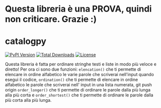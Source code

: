 # Questa libreria è una PROVA, quindi non criticare. Grazie :)

# catalogpy

[![PyPI Version](https://img.shields.io/pypi/v/catalogpy)](https://pypi.org/project/catalogpy/)
[![Total Downloads](https://static.pepy.tech/badge/catalogpy)](https://pepy.tech/project/catalogpy)
[![License](https://img.shields.io/pypi/l/catalogpy)](https://pypi.org/project/catalogpy/)

Questa libreria è fatta per ordinare stringhe testi e liste in modo più veloce e diretto!
Per ora ci sono due funzioni: ```elencation()``` che ti permette di elencare in ordine 
alfabetico le varie parole che scriverai nell'input quando esegui il codice, 
```ordination()``` che ti permette di elencare in ordine alfabetico le parole che 
scriverai nell' input in una lista numerata, git push origin ```order_longer()``` che ti permette di ordinare
le parole dalla più lunga alla più corta e ```order_shortest()``` che ti permette di ordinare
le parole dalla più corta alla più lunga.
